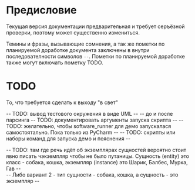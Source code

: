 # Предисловие

Текущая версия документации предварительная и требует серъёзной проверки, поэтому может существенно измениться.

Темины и фразы, вызывающие сомнения, а так же пометки по планируемой доработке документа заключены в внутри 
последователности символов `--`. Пометки по планируемой доработке также могут включать пометку TODO.

# TODO

То, что требуется сделать к выходу "в свет"

-- TODO: вывод тестового окружения в виде UML --
--       до и после парсинга
-- TODO: документировать аргументы запуска скрипта --
-- TODO: желательно, чтобы software_runner для демо запускалася самостоятально. Пока только из PyCharm --
-- TODO: скрипты или наборы команд для запуска демо и пояснения --

-- TODO: там где речь идёт об экземплярах сущностей вероятно стоит явно писать чэкземпляр чтобы не было путаницы. 
Сущность (entity) это класс - собака, кошка, экземпляр (instance) это Шарик, Балбес, Мурка, Гав --\
-- Либо вариант 2 - тип сущности - собака, кошка, а сущность - это экземпляр --


